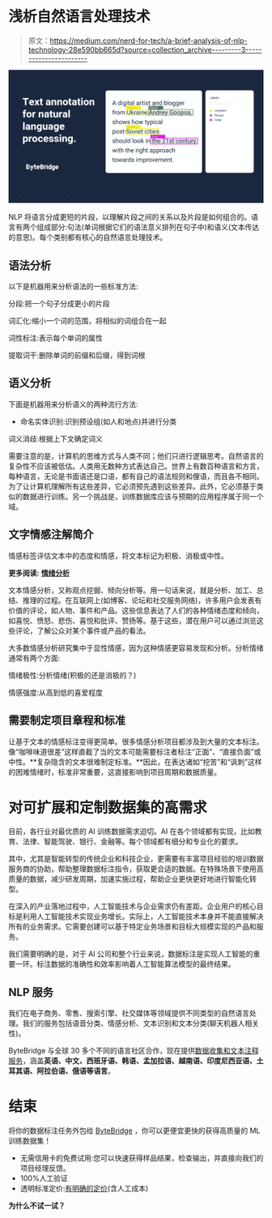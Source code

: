 # 浅析自然语言处理技术

> 原文：<https://medium.com/nerd-for-tech/a-brief-analysis-of-nlp-technology-28e590bb665d?source=collection_archive---------3----------------------->

![](img/9156368b19c95bb7e4fe0e631175c922.png)

NLP 将语言分成更短的片段，以理解片段之间的关系以及片段是如何组合的。语言有两个组成部分:句法(单词根据它们的语法意义排列在句子中)和语义(文本传达的意思)。每个类别都有核心的自然语言处理技术。

## **语法分析**

以下是机器用来分析语法的一些标准方法:

分段:把一个句子分成更小的片段

词汇化:缩小一个词的范围，将相似的词组合在一起

词性标注:表示每个单词的属性

提取词干:删除单词的前缀和后缀，得到词根

## **语义分析**

下面是机器用来分析语义的两种流行方法:

*   命名实体识别:识别预设组(如人和地点)并进行分类

词义消歧:根据上下文确定词义

需要注意的是，计算机的思维方式与人类不同；他们只进行逻辑思考。自然语言的复杂性不应该被低估。人类用无数种方式表达自己。世界上有数百种语言和方言，每种语言，无论是书面语还是口语，都有自己的语法规则和俚语，而且各不相同。为了让计算机理解所有这些差异，它必须预先遇到这些差异。此外，它必须基于类似的数据进行训练。另一个挑战是，训练数据库应该与预期的应用程序属于同一个域。

## **文字情感注解简介**

情感标签评估文本中的态度和情感，将文本标记为积极、消极或中性。

**更多阅读:** [**情绪分析**](https://bytebridge.medium.com/text-labeling-case-fine-grained-multi-category-labeling-of-emotions-d811f863f67b)

文本情感分析，又称观点挖掘、倾向分析等。用一句话来说，就是分析、加工、总结、推理的过程。在互联网上(如博客、论坛和社交服务网络)，许多用户会发表有价值的评论，如人物、事件和产品。这些信息表达了人们的各种情绪态度和倾向，如喜悦、愤怒、悲伤、喜悦和批评、赞扬等。基于这些，潜在用户可以通过浏览这些评论，了解公众对某个事件或产品的看法。

大多数情感分析研究集中于显性情感，因为这种情感更容易发现和分析。分析情绪通常有两个方面:

情绪极性:分析情绪(积极的还是消极的？)

情感强度:从高到低的喜爱程度

## **需要制定项目章程和标准**

让基于文本的情感标注变得更简单。很多情感分析项目都涉及到大量的文本标注。像“咖啡味道很差”这样直截了当的文本可能需要标注者标注“正面”、“直接负面”或中性。**复杂隐含的文本很难制定标准。**因此，在表达诸如“挖苦”和“讽刺”这样的困难情绪时，标准非常重要，这直接影响到项目周期和数据质量。

# 对可扩展和定制数据集的高需求

目前，各行业对最优质的 AI 训练数据需求迫切。AI 在各个领域都有实现，比如教育、法律、智能驾驶、银行、金融等。每个领域都有细分和专业化的要求。

其中，尤其是智能转型的传统企业和科技企业，更需要有丰富项目经验的培训数据服务商的协助，帮助整理数据标注指令，获取更合适的数据。在特殊场景下使用高质量的数据，减少研发周期，加速实施过程，帮助企业更快更好地进行智能化转型。

在深入的产业落地过程中，人工智能技术与企业需求仍有差距。企业用户的核心目标是利用人工智能技术实现业务增长。实际上，人工智能技术本身并不能直接解决所有的业务需求。它需要创建可以基于特定业务场景和目标大规模实现的产品和服务。

我们需要明确的是，对于 AI 公司和整个行业来说，数据标注是实现人工智能的重要一环。标注数据的准确性和效率影响着人工智能算法模型的最终结果。

## NLP 服务

我们在电子商务、零售、搜索引擎、社交媒体等领域提供不同类型的自然语言处理。我们的服务包括语音分类、情感分析、文本识别和文本分类(聊天机器人相关性)。

ByteBridge 与全球 30 多个不同的语言社区合作，现在提供[数据收集和文本注释服务](https://tinyurl.com/2wjw8bbs)，涵盖**英语、中文、西班牙语、韩语、孟加拉语、越南语、印度尼西亚语、土耳其语、阿拉伯语、俄语等语言**。

# 结束

将你的数据标注任务外包给 [ByteBridge](https://tinyurl.com/2wjw8bbs) ，你可以更便宜更快的获得高质量的 ML 训练数据集！

*   无需信用卡的免费试用:您可以快速获得样品结果，检查输出，并直接向我们的项目经理反馈。
*   100%人工验证
*   透明标准定价:[有明确的定价](https://www.bytebridge.io/#/?module=price)(含人工成本)

**为什么不试一试？**